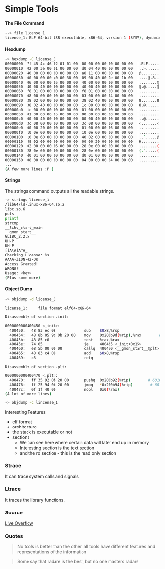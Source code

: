 # Simple Tools 

#### The File Command

```bash
--> file license_1
license_1: ELF 64-bit LSB executable, x86-64, version 1 (SYSV), dynamically linked, interpreter /lib64/ld-linux-x86-64.so.2, for GNU/Linux 2.6.24, BuildID[sha1]=72922f8327afa289f1680c03499675863479489c, not stripped

```

#### Hexdump

```bash
-> hexdump -C license_1
00000000  7f 45 4c 46 02 01 01 00  00 00 00 00 00 00 00 00  |.ELF............|
00000010  02 00 3e 00 01 00 00 00  d0 04 40 00 00 00 00 00  |..>.......@.....|
00000020  40 00 00 00 00 00 00 00  a8 11 00 00 00 00 00 00  |@...............|
00000030  00 00 00 00 40 00 38 00  09 00 40 00 1e 00 1b 00  |....@.8...@.....|
00000040  06 00 00 00 05 00 00 00  40 00 00 00 00 00 00 00  |........@.......|
00000050  40 00 40 00 00 00 00 00  40 00 40 00 00 00 00 00  |@.@.....@.@.....|
00000060  f8 01 00 00 00 00 00 00  f8 01 00 00 00 00 00 00  |................|
00000070  08 00 00 00 00 00 00 00  03 00 00 00 04 00 00 00  |................|
00000080  38 02 00 00 00 00 00 00  38 02 40 00 00 00 00 00  |8.......8.@.....|
00000090  38 02 40 00 00 00 00 00  1c 00 00 00 00 00 00 00  |8.@.............|
000000a0  1c 00 00 00 00 00 00 00  01 00 00 00 00 00 00 00  |................|
000000b0  01 00 00 00 05 00 00 00  00 00 00 00 00 00 00 00  |................|
000000c0  00 00 40 00 00 00 00 00  00 00 40 00 00 00 00 00  |..@.......@.....|
000000d0  3c 08 00 00 00 00 00 00  3c 08 00 00 00 00 00 00  |<.......<.......|
000000e0  00 00 20 00 00 00 00 00  01 00 00 00 06 00 00 00  |.. .............|
000000f0  10 0e 00 00 00 00 00 00  10 0e 60 00 00 00 00 00  |..........`.....|
00000100  10 0e 60 00 00 00 00 00  40 02 00 00 00 00 00 00  |..`.....@.......|
00000110  48 02 00 00 00 00 00 00  00 00 20 00 00 00 00 00  |H......... .....|
00000120  02 00 00 00 06 00 00 00  28 0e 00 00 00 00 00 00  |........(.......|
00000130  28 0e 60 00 00 00 00 00  28 0e 60 00 00 00 00 00  |(.`.....(.`.....|
00000140  d0 01 00 00 00 00 00 00  d0 01 00 00 00 00 00 00  |................|
00000150  08 00 00 00 00 00 00 00  04 00 00 00 04 00 00 00  |................|
...
(A few more lines :P )

```

#### Strings

The strings command outputs all the readable strings.

```bash
-> strings license_1
/lib64/ld-linux-x86-64.so.2
libc.so.6
puts
printf
strcmp
__libc_start_main
__gmon_start__
GLIBC_2.2.5
UH-P
UH-P
[]A\A]A^A_
Checking License: %s
AAAA-Z10N-42-OK
Access Granted!
WRONG!
Usage: <key>
(Plus some more)
```

#### Object Dump

```bash
-> objdump -d license_1

license_1:     file format elf64-x86-64

Disassembly of section .init:

0000000000400450 <_init>:
  400450:	48 83 ec 08          	sub    $0x8,%rsp
  400454:	48 8b 05 9d 0b 20 00 	mov    0x200b9d(%rip),%rax        # 600ff8 <__gmon_start__>
  40045b:	48 85 c0             	test   %rax,%rax
  40045e:	74 05                	je     400465 <_init+0x15>
  400460:	e8 5b 00 00 00       	callq  4004c0 <__gmon_start__@plt>
  400465:	48 83 c4 08          	add    $0x8,%rsp
  400469:	c3                   	retq   

Disassembly of section .plt:

0000000000400470 <.plt>:
  400470:	ff 35 92 0b 20 00    	pushq  0x200b92(%rip)        # 601008 <_GLOBAL_OFFSET_TABLE_+0x8>
  400476:	ff 25 94 0b 20 00    	jmpq   *0x200b94(%rip)        # 601010 <_GLOBAL_OFFSET_TABLE_+0x10>
  40047c:	0f 1f 40 00          	nopl   0x0(%rax)
(A lot of more lines)
```

```bash
-> objdump -c lincense_1


```

Interesting Features

- elf format
- architecture
- the stack is executable or not
- sections
  - We can see here where certain data will later end up in memory
  - Interesting section is the text section
  - and the ro section - this is the read only section

### Strace

It can trace system calls and signals

### Ltrace

It traces the library functions.

### Source

[Live Overflow](<https://www.youtube.com/watch?v=3NTXFUxcKPc&list=PLhixgUqwRTjxglIswKp9mpkfPNfHkzyeN&index=7>)

### Quotes

> No tools is better than the other, all tools have different features and representations of the information

> Some say that radare is the best, but no one masters radare